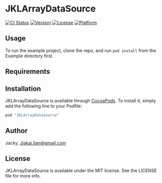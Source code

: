# JKLArrayDataSource

[![CI Status](http://img.shields.io/travis/Jacky/JKLArrayDataSource.svg?style=flat)](https://travis-ci.org/Jacky/JKLArrayDataSource)
[![Version](https://img.shields.io/cocoapods/v/JKLArrayDataSource.svg?style=flat)](http://cocoapods.org/pods/JKLArrayDataSource)
[![License](https://img.shields.io/cocoapods/l/JKLArrayDataSource.svg?style=flat)](http://cocoapods.org/pods/JKLArrayDataSource)
[![Platform](https://img.shields.io/cocoapods/p/JKLArrayDataSource.svg?style=flat)](http://cocoapods.org/pods/JKLArrayDataSource)

## Usage

To run the example project, clone the repo, and run `pod install` from the Example directory first.

## Requirements

## Installation

JKLArrayDataSource is available through [CocoaPods](http://cocoapods.org). To install
it, simply add the following line to your Podfile:

```ruby
pod "JKLArrayDataSource"
```

## Author

Jacky, Jiakai.lian@gmail.com

## License

JKLArrayDataSource is available under the MIT license. See the LICENSE file for more info.
